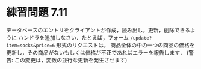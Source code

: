 # 練習問題 7.11

データベースのエントリをクライアントが作成，読み出し，更新，削除できるように
ハンドラを追加しなさい．たとえば，フォーム `/update?item=socks&price=6` 形式のリクエストは，
商品全体の中の一つの商品の価格を更新し，その商品がないもしくは価格が不正であればエラーを報告します．
(警告: この変更は，変数の並行な更新を発生させます)
